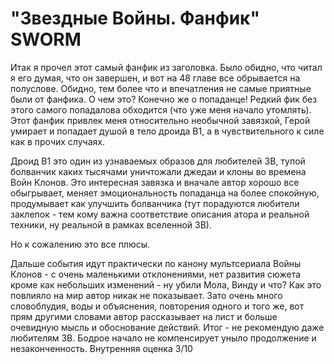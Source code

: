 # "Звездные Войны. Фанфик" SWORM

Итак я прочел этот самый фанфик из заголовка. Было обидно, что читал я его думая, что он завершен, и вот на 48 главе все обрывается на полуслове. Обидно, тем более что и впечатления не самые приятные были от фанфика. О чем это? Конечно же о попаданце! Редкий фик без этого самого попадалова обходится (что уже меня начало утомлять). Этот фанфик привлек меня относительно необычной завязкой, Герой умирает и попадает душой в тело дроида B1, а в чувствительного к силе как в прочих случаях.

Дроид B1 это один из узнаваемых образов для любителей ЗВ, тупой болванчик  каких тысячами уничтожали джедаи и клоны во времена Войн Клонов. Это интересная завязка и вначале автор хорошо все обыгрывает, меняет эмоциональность попаданца на более спокойную, продумывает как улучшить болванчика (тут порадуются любители заклепок  - тем кому важна соответствие описания атора и реальной техники, ну реальной в рамках вселенной ЗВ).

Но к сожалению это все плюсы.

Дальше события идут практически по канону мультсериала Войны Клонов - с очень маленькими отклонениями, нет развития сюжета кроме как небольших изменений - ну убили Мола, Винду и что? Как это повлияло на мир автор никак не показывает. Зато очень много словоблудия, воды и объяснения, повторения одного и того же, вот прям другими словами автор рассказывает на лист и больше очевидную мысль и обоснование действий. Итог - не рекомендую даже любителям ЗВ. Бодрое начало не компенсирует уныло продолжение и незаконченность. Внутренняя оценка 3/10